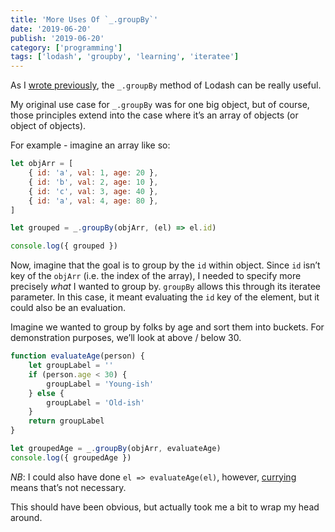 ```yaml
---
title: 'More Uses Of `_.groupBy`'
date: '2019-06-20'
publish: '2019-06-20'
category: ['programming']
tags: ['lodash', 'groupby', 'learning', 'iteratee']
---
```


As I [wrote previously](lodash-groupby-vs-custom-helpers), the `_.groupBy` method of Lodash can be really useful.

My original use case for `_.groupBy` was for one big object, but of course, those principles extend into the case where it’s an array of objects (or object of objects).

For example - imagine an array like so:

```javascript
let objArr = [
    { id: 'a', val: 1, age: 20 },
    { id: 'b', val: 2, age: 10 },
    { id: 'c', val: 3, age: 40 },
    { id: 'a', val: 4, age: 80 },
]

let grouped = _.groupBy(objArr, (el) => el.id)

console.log({ grouped })
```

Now, imagine that the goal is to group by the `id` within object. Since `id` isn’t key of the `objArr` (i.e. the index of the array), I needed to specify more precisely _what_ I wanted to group by. `groupBy` allows this through its iteratee parameter. In this case, it meant evaluating the `id` key of the element, but it could also be an evaluation.

Imagine we wanted to group by folks by age and sort them into buckets. For demonstration purposes, we’ll look at above / below 30.

```javascript
function evaluateAge(person) {
    let groupLabel = ''
    if (person.age < 30) {
        groupLabel = 'Young-ish'
    } else {
        groupLabel = 'Old-ish'
    }
    return groupLabel
}

let groupedAge = _.groupBy(objArr, evaluateAge)
console.log({ groupedAge })
```

_NB_: I could also have done `el => evaluateAge(el)`, however, [currying](currying-an-introduction-with-function-declarations-and-expressions) means that’s not necessary.

This should have been obvious, but actually took me a bit to wrap my head around.
